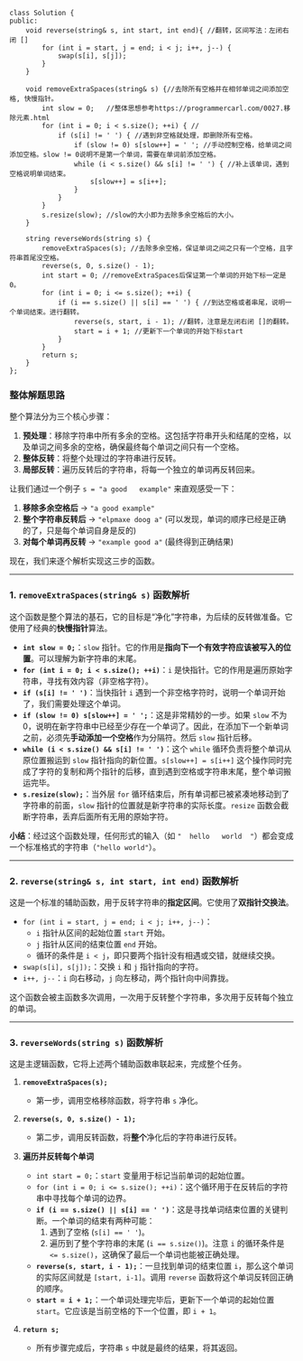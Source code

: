 ```
class Solution {
public:
    void reverse(string& s, int start, int end){ //翻转，区间写法：左闭右闭 []
        for (int i = start, j = end; i < j; i++, j--) {
            swap(s[i], s[j]);
        }
    }

    void removeExtraSpaces(string& s) {//去除所有空格并在相邻单词之间添加空格, 快慢指针。
        int slow = 0;   //整体思想参考https://programmercarl.com/0027.移除元素.html
        for (int i = 0; i < s.size(); ++i) { //
            if (s[i] != ' ') { //遇到非空格就处理，即删除所有空格。
                if (slow != 0) s[slow++] = ' '; //手动控制空格，给单词之间添加空格。slow != 0说明不是第一个单词，需要在单词前添加空格。
                while (i < s.size() && s[i] != ' ') { //补上该单词，遇到空格说明单词结束。
                    s[slow++] = s[i++];
                }
            }
        }
        s.resize(slow); //slow的大小即为去除多余空格后的大小。
    }

    string reverseWords(string s) {
        removeExtraSpaces(s); //去除多余空格，保证单词之间之只有一个空格，且字符串首尾没空格。
        reverse(s, 0, s.size() - 1);
        int start = 0; //removeExtraSpaces后保证第一个单词的开始下标一定是0。
        for (int i = 0; i <= s.size(); ++i) {
            if (i == s.size() || s[i] == ' ') { //到达空格或者串尾，说明一个单词结束。进行翻转。
                reverse(s, start, i - 1); //翻转，注意是左闭右闭 []的翻转。
                start = i + 1; //更新下一个单词的开始下标start
            }
        }
        return s;
    }
};
```

### 整体解题思路

整个算法分为三个核心步骤：

1.  **预处理**：移除字符串中所有多余的空格。这包括字符串开头和结尾的空格，以及单词之间多余的空格，确保最终每个单词之间只有一个空格。
2.  **整体反转**：将整个处理过的字符串进行反转。
3.  **局部反转**：遍历反转后的字符串，将每一个独立的单词再反转回来。

让我们通过一个例子 `s = "a good   example"` 来直观感受一下：

1.  **移除多余空格后** -> `"a good example"`
2.  **整个字符串反转后** -> `"elpmaxe doog a"` (可以发现，单词的顺序已经是正确的了，只是每个单词自身是反的)
3.  **对每个单词再反转** -> `"example good a"` (最终得到正确结果)

现在，我们来逐个解析实现这三步的函数。

---

### 1. `removeExtraSpaces(string& s)` 函数解析

这个函数是整个算法的基石，它的目标是“净化”字符串，为后续的反转做准备。它使用了经典的**快慢指针**算法。

*   **`int slow = 0;`**：`slow` 指针。它的作用是**指向下一个有效字符应该被写入的位置**。可以理解为新字符串的末尾。
*   **`for (int i = 0; i < s.size(); ++i)`**：`i` 是快指针。它的作用是遍历原始字符串，寻找有效内容（非空格字符）。
*   **`if (s[i] != ' ')`**：当快指针 `i` 遇到一个非空格字符时，说明一个单词开始了，我们需要处理这个单词。
*   **`if (slow != 0) s[slow++] = ' ';`**：这是非常精妙的一步。如果 `slow` 不为 0，说明在新字符串中已经至少存在一个单词了。因此，在添加下一个新单词之前，必须先**手动添加一个空格**作为分隔符。然后 `slow` 指针后移。
*   **`while (i < s.size() && s[i] != ' ')`**：这个 `while` 循环负责将整个单词从原位置搬运到 `slow` 指针指向的新位置。`s[slow++] = s[i++]` 这个操作同时完成了字符的复制和两个指针的后移，直到遇到空格或字符串末尾，整个单词搬运完毕。
*   **`s.resize(slow);`**：当外层 `for` 循环结束后，所有单词都已被紧凑地移动到了字符串的前面，`slow` 指针的位置就是新字符串的实际长度。`resize` 函数会截断字符串，丢弃后面所有无用的原始字符。

**小结**：经过这个函数处理，任何形式的输入（如 `"  hello   world  "`）都会变成一个标准格式的字符串（`"hello world"`）。

---

### 2. `reverse(string& s, int start, int end)` 函数解析

这是一个标准的辅助函数，用于反转字符串的**指定区间**。它使用了**双指针交换法**。

*   `for (int i = start, j = end; i < j; i++, j--)`：
    *   `i` 指针从区间的起始位置 `start` 开始。
    *   `j` 指针从区间的结束位置 `end` 开始。
    *   循环的条件是 `i < j`，即只要两个指针没有相遇或交错，就继续交换。
*   `swap(s[i], s[j]);`：交换 `i` 和 `j` 指针指向的字符。
*   `i++, j--`：`i` 向右移动，`j` 向左移动，两个指针向中间靠拢。

这个函数会被主函数多次调用，一次用于反转整个字符串，多次用于反转每个独立的单词。

---

### 3. `reverseWords(string s)` 函数解析

这是主逻辑函数，它将上述两个辅助函数串联起来，完成整个任务。

1.  **`removeExtraSpaces(s);`**
    *   第一步，调用空格移除函数，将字符串 `s` 净化。

2.  **`reverse(s, 0, s.size() - 1);`**
    *   第二步，调用反转函数，将**整个**净化后的字符串进行反转。

3.  **遍历并反转每个单词**
    *   `int start = 0;`：`start` 变量用于标记当前单词的起始位置。
    *   `for (int i = 0; i <= s.size(); ++i)`：这个循环用于在反转后的字符串中寻找每个单词的边界。
    *   **`if (i == s.size() || s[i] == ' ')`**：这是寻找单词结束位置的关键判断。一个单词的结束有两种可能：
        1.  遇到了空格 (`s[i] == ' '`)。
        2.  遍历到了整个字符串的末尾 (`i == s.size()`)。注意 `i` 的循环条件是 `<= s.size()`，这确保了最后一个单词也能被正确处理。
    *   **`reverse(s, start, i - 1);`**：一旦找到单词的结束位置 `i`，那么这个单词的实际区间就是 `[start, i-1]`。调用 `reverse` 函数将这个单词反转回正确的顺序。
    *   **`start = i + 1;`**：一个单词处理完毕后，更新下一个单词的起始位置 `start`。它应该是当前空格的下一个位置，即 `i + 1`。

4.  **`return s;`**
    *   所有步骤完成后，字符串 `s` 中就是最终的结果，将其返回。
